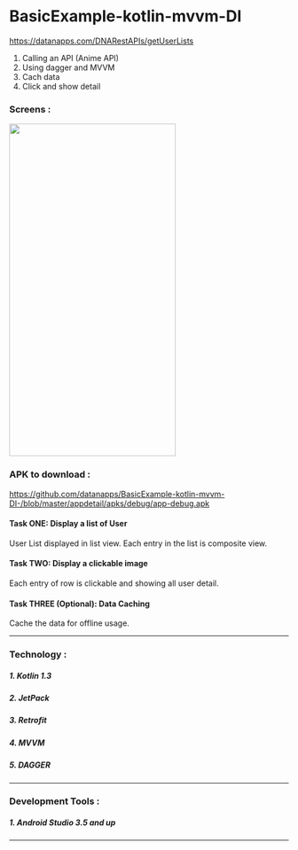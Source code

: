 # BasicExample-kotlin-mvvm-DI

https://datanapps.com/DNARestAPIs/getUserLists

1. Calling an API (Anime API)
2. Using dagger and MVVM
3. Cach data
4. Click and show detail


### Screens : 
<img src="https://github.com/datanapps/BasicExample-kotlin-mvvm-DI-/blob/master/appdetail/screens/Screenshot.png" height="600" width="300">


### APK to download : 
https://github.com/datanapps/BasicExample-kotlin-mvvm-DI-/blob/master/appdetail/apks/debug/app-debug.apk


#### Task ONE: Display a list of User
User List displayed in list view.
Each entry in the list is composite view.


#### Task TWO: Display a clickable image
Each entry of row is clickable and showing all user detail.


#### Task THREE (Optional): Data Caching
Cache the data for offline usage.


-------------------------------------------------

### Technology :
##### 1. Kotlin 1.3
##### 2. JetPack
##### 3. Retrofit
##### 4. MVVM
##### 5. DAGGER

--------------------------------------------------

### Development Tools : 
##### 1. Android Studio 3.5 and up

--------------------------------------------------
